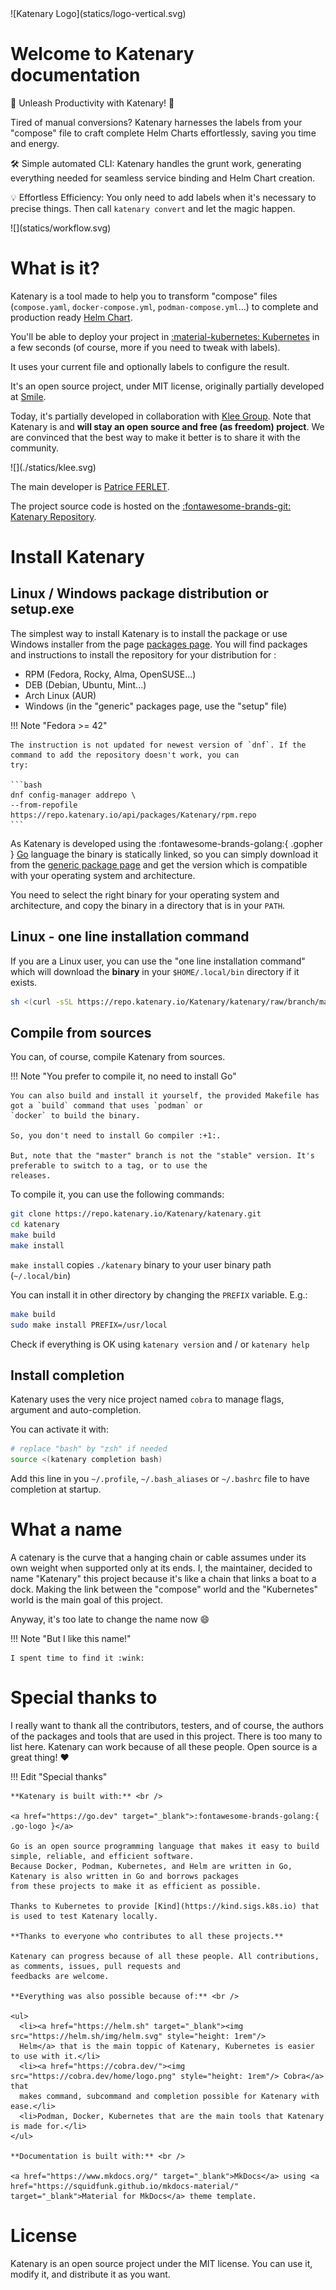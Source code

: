 <div class="md-center">
![Katenary Logo](statics/logo-vertical.svg)
</div>

# Welcome to Katenary documentation

🚀 Unleash Productivity with Katenary! 🚀

Tired of manual conversions? Katenary harnesses the labels from your "compose" file to craft complete Helm Charts
effortlessly, saving you time and energy.

🛠️ Simple automated CLI: Katenary handles the grunt work, generating everything needed for seamless service binding
and Helm Chart creation.

💡 Effortless Efficiency: You only need to add labels when it's necessary to precise things. Then call `katenary convert`
and let the magic happen.

<div style="margin: auto" class="zoomable">
![](statics/workflow.svg)
</div>

# What is it?

Katenary is a tool made to help you to transform "compose" files (`compose.yaml`, `docker-compose.yml`,
`podman-compose.yml`...) to complete and production ready [Helm Chart](https://helm.sh).

You'll be able to deploy your project in [:material-kubernetes: Kubernetes](https://kubernetes.io) in a few seconds
(of course, more if you need to tweak with labels).

It uses your current file and optionally labels to configure the result.

It's an open source project, under MIT license, originally partially developed at [Smile](https://www.smile.eu).

Today, it's partially developed in collaboration with [Klee Group](https://www.kleegroup.com). Note that Katenary is
and **will stay an open source and free (as freedom) project**. We are convinced that the best way to make it better is to
share it with the community.

<div id="klee">
![](./statics/klee.svg)
</div>

The main developer is [Patrice FERLET](https://repo.katenary.io/metal3d).

The project source
code is hosted on the [:fontawesome-brands-git: Katenary Repository](https://repo.katenary.io/Katenary/katenary).

# Install Katenary

## Linux / Windows package distribution or setup.exe

The simplest way to install Katenary is to install the package or use Windows installer from the page [packages page](https://repo.katenary.io/Katenary/katenary/packages).
You will find packages and instructions to install the repository for your distribution for :

- RPM (Fedora, Rocky, Alma, OpenSUSE...)
- DEB (Debian, Ubuntu, Mint...)
- Arch Linux (AUR)
- Windows (in the "generic" packages page, use the "setup" file)

!!! Note "Fedora >= 42"

    The instruction is not updated for newest version of `dnf`. If the command to add the repository doesn't work, you can
    try:

    ```bash
    dnf config-manager addrepo \
    --from-repofile https://repo.katenary.io/api/packages/Katenary/rpm.repo
    ```

As Katenary is developed using the :fontawesome-brands-golang:{ .gopher } [Go](https://go.dev) language the binary is statically
linked, so you can simply download it from the [generic package page](https://repo.katenary.io/Katenary/katenary/packages) and get the version
which is compatible with your operating system and architecture.

You need to select the right binary for your operating system and architecture, and copy the binary in a directory
that is in your `PATH`.

## Linux - one line installation command

If you are a Linux user, you can use the "one line installation command" which will download the **binary** in your
`$HOME/.local/bin` directory if it exists.

```bash
sh <(curl -sSL https://repo.katenary.io/Katenary/katenary/raw/branch/master/install.sh)
```

## Compile from sources

You can, of course, compile Katenary from sources.

!!! Note "You prefer to compile it, no need to install Go"

    You can also build and install it yourself, the provided Makefile has got a `build` command that uses `podman` or
    `docker` to build the binary.

    So, you don't need to install Go compiler :+1:.

    But, note that the "master" branch is not the "stable" version. It's preferable to switch to a tag, or to use the
    releases.

To compile it, you can use the following commands:

```bash
git clone https://repo.katenary.io/Katenary/katenary.git
cd katenary
make build
make install
```

`make install` copies `./katenary` binary to your user binary path (`~/.local/bin`)

You can install it in other directory by changing the `PREFIX` variable. E.g.:

```bash
make build
sudo make install PREFIX=/usr/local
```

Check if everything is OK using `katenary version` and / or `katenary help`

## Install completion

Katenary uses the very nice project named `cobra` to manage flags, argument and auto-completion.

You can activate it with:

```bash
# replace "bash" by "zsh" if needed
source <(katenary completion bash)
```

Add this line in you `~/.profile`, `~/.bash_aliases` or `~/.bashrc` file to have completion at startup.

# What a name

A catenary is the curve that a hanging chain or cable assumes under its own weight when supported only at its ends.
I, the maintainer, decided to name "Katenary" this project because it's like a chain that links a boat to a dock.
Making the link between the "compose" world and the "Kubernetes" world is the main goal of this project.

Anyway, it's too late to change the name now :smile:

!!! Note "But I like this name!"

    I spent time to find it :wink:

# Special thanks to

I really want to thank all the contributors, testers, and of course, the authors of the packages and tools that are used
in this project. There is too many to list here. Katenary can work because of all these people. Open source is a great
thing! :heart:

!!! Edit "Special thanks"

    **Katenary is built with:** <br />

    <a href="https://go.dev" target="_blank">:fontawesome-brands-golang:{ .go-logo }</a>

    Go is an open source programming language that makes it easy to build simple, reliable, and efficient software.
    Because Docker, Podman, Kubernetes, and Helm are written in Go, Katenary is also written in Go and borrows packages
    from these projects to make it as efficient as possible.

    Thanks to Kubernetes to provide [Kind](https://kind.sigs.k8s.io) that is used to test Katenary locally.

    **Thanks to everyone who contributes to all these projects.**

    Katenary can progress because of all these people. All contributions, as comments, issues, pull requests and
    feedbacks are welcome.

    **Everything was also possible because of:** <br />

    <ul>
      <li><a href="https://helm.sh" target="_blank"><img src="https://helm.sh/img/helm.svg" style="height: 1rem"/>
      Helm</a> that is the main toppic of Katenary, Kubernetes is easier to use with it.</li>
      <li><a href="https://cobra.dev/"><img src="https://cobra.dev/home/logo.png" style="height: 1rem"/> Cobra</a> that
      makes command, subcommand and completion possible for Katenary with ease.</li>
      <li>Podman, Docker, Kubernetes that are the main tools that Katenary is made for.</li>
    </ul>

    **Documentation is built with:** <br />

    <a href="https://www.mkdocs.org/" target="_blank">MkDocs</a> using <a
    href="https://squidfunk.github.io/mkdocs-material/" target="_blank">Material for MkDocs</a> theme template.

# License

Katenary is an open source project under the MIT license. You can use it, modify it, and distribute it as you want.
